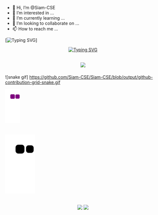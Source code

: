 - 👋 Hi, I’m @Siam-CSE
- 👀 I’m interested in ...
- 🌱 I’m currently learning ...
- 💞️ I’m looking to collaborate on ...
- 📫 How to reach me ...

[![Typing SVG](https://readme-typing-svg.herokuapp.com?color=8000FF&width=750&lines=I'm+a+Programmer,Developer,Designer+and+Freelancer+💻)]

<div align="center">

[![Typing SVG](https://readme-typing-svg.herokuapp.com/?size=32&duration=4000&color=FF58C4&center=true&width=550&lines=A+Noob+programmer++who+always+eager+to+learn+😜+...;Now+I+Am+Working+With...;JavaScript...❤;🥰)](https://siyamulislam.blogspot.com/)

<h2 align="center">
  <a href="https://github.com/Md-Altaf-Hossen"><img src="https://readme-typing-svg.herokuapp.com?lines=MERN+Stack+developer+;API+developer;Frontend+developer;user+interface+(UI);user+experience+(UX);Competitive+Programmer;DS%20|%20Algorithms%20|%20OOP%20;Always%20learning%20new%20things&center=true&width=500&height=50"></a>
</h2>
</div>



<!---
Siam-CSE/Siam-CSE is a ✨ special ✨ repository because its `README.md` (this file) appears on your GitHub profile.
You can click the Preview link to take a look at your changes.
--->
![snake gif]
https://github.com/Siam-CSE/Siam-CSE/blob/output/github-contribution-grid-snake.gif
<br />
<div>
    <img src="https://github.com/Siam-CSE/Siam-CSE/blob/output/github-contribution-grid-snake.gif" />
</div>
<br>

<br />
<div>
    <img src="https://github.com/Siam-CSE/Siam-CSE/blob/output/github-contribution-grid-snake.svg" />
</div>
<br>

<br/>
<div align="center">
  <img width="400px" src="https://github-readme-stats.vercel.app/api?username=Siam-CSE&count_private=true&show_icons=true&theme=material-palenight&hide_border=true&bg_color=1F222E" />
  <img width="400px" src="https://github-readme-streak-stats.herokuapp.com/?user=Siam-CSE&theme=material-palenight&hide_border=true&fire=C77800&ring=7C2AE8&background=1F222E" />
</div>
